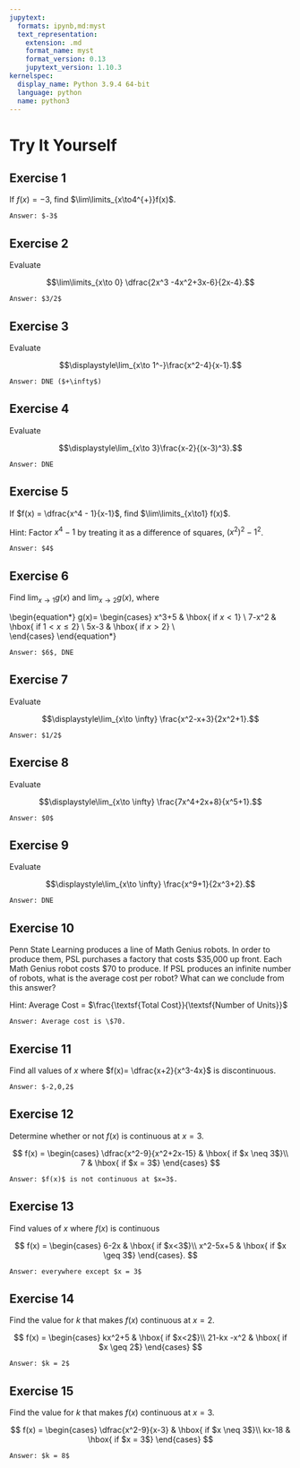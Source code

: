 ```yaml
---
jupytext:
  formats: ipynb,md:myst
  text_representation:
    extension: .md
    format_name: myst
    format_version: 0.13
    jupytext_version: 1.10.3
kernelspec:
  display_name: Python 3.9.4 64-bit
  language: python
  name: python3
---
```

# Try It Yourself

## Exercise 1
If $f(x) = -3$, find $\lim\limits_{x\to4^{+}}f(x)$.

```{dropdown} Show answer
Answer: $-3$
```


## Exercise 2
Evaluate 

$$\lim\limits_{x\to 0} \dfrac{2x^3 -4x^2+3x-6}{2x-4}.$$

```{dropdown} Show answer
Answer: $3/2$
```


## Exercise 3
Evaluate 

$$\displaystyle\lim_{x\to 1^-}\frac{x^2-4}{x-1}.$$

```{dropdown} Show answer
Answer: DNE ($+\infty$)
```


## Exercise 4
Evaluate 

$$\displaystyle\lim_{x\to 3}\frac{x-2}{(x-3)^3}.$$

```{dropdown} Show answer
Answer: DNE
```

## Exercise 5
If $f(x) = \dfrac{x^4 - 1}{x-1}$, find $\lim\limits_{x\to1} f(x)$. 

Hint: Factor $x^4-1$ by treating it as a difference of squares, $(x^2)^2 - 1^2$.

```{dropdown} Show answer
Answer: $4$
```

## Exercise 6
Find $\displaystyle\lim_{x\to 1} g(x)$ and $\displaystyle\lim_{x\to 2} g(x)$, where

\begin{equation*}
 g(x)=
 \begin{cases} 
      x^3+5 & \hbox{ if $x<1$} \\
      7-x^2 & \hbox{ if $1<x\leq 2$} \\
      5x-3 & \hbox{ if $x>2$} \\  
\end{cases}
\end{equation*}

```{dropdown} Show answer
Answer: $6$, DNE
```


## Exercise 7
Evaluate 

$$\displaystyle\lim_{x\to \infty} \frac{x^2-x+3}{2x^2+1}.$$

```{dropdown} Show answer
Answer: $1/2$
```


## Exercise 8
Evaluate 

$$\displaystyle\lim_{x\to \infty} \frac{7x^4+2x+8}{x^5+1}.$$

```{dropdown} Show answer
Answer: $0$
```

## Exercise 9
Evaluate 

$$\displaystyle\lim_{x\to \infty} \frac{x^9+1}{2x^3+2}.$$

```{dropdown} Show answer
Answer: DNE
```


## Exercise 10
Penn State Learning produces a line of Math Genius robots. In order to produce them, PSL purchases a factory that costs \$35,000 up front. Each Math Genius robot costs \$70 to produce. If PSL produces an infinite number of robots, what is the average cost per robot?  What can we conclude from this answer?

Hint: Average Cost = $\frac{\textsf{Total Cost}}{\textsf{Number of Units}}$

```{dropdown} Show answer
Answer: Average cost is \$70.  
```

## Exercise 11
Find all values of $x$ where $f(x)= \dfrac{x+2}{x^3-4x}$ is discontinuous.

```{dropdown} Show answer
Answer: $-2,0,2$
```


## Exercise 12
Determine whether or not $f(x)$ is continuous at $x=3$.

$$
f(x) = 
\begin{cases}
\dfrac{x^2-9}{x^2+2x-15} & \hbox{ if $x \neq 3$}\\
7 & \hbox{ if $x = 3$}
\end{cases}
$$

```{dropdown} Show answer
Answer: $f(x)$ is not continuous at $x=3$.
```



## Exercise 13
Find values of $x$ where $f(x)$ is continuous

$$
f(x) = 
\begin{cases}
6-2x & \hbox{ if $x<3$}\\
x^2-5x+5 & \hbox{ if $x \geq 3$}
\end{cases}.
$$

```{dropdown} Show answer
Answer: everywhere except $x = 3$
```



## Exercise 14
Find the value for $k$ that makes $f(x)$ continuous at $x=2$.

$$
f(x) =
\begin{cases}
kx^2+5 & \hbox{ if $x<2$}\\
21-kx -x^2 & \hbox{ if $x \geq 2$}
\end{cases}
$$

```{dropdown} Show answer
Answer: $k = 2$
```



## Exercise 15
Find the value for $k$ that makes $f(x)$ continuous at $x=3$.

$$
f(x) = 
\begin{cases}
\dfrac{x^2-9}{x-3} & \hbox{ if $x \neq 3$}\\
kx-18 & \hbox{ if $x = 3$}
\end{cases}
$$

```{dropdown} Show answer
Answer: $k = 8$
```
